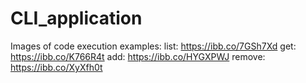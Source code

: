 # CLI_application

Images of code execution examples:
list: https://ibb.co/7GSh7Xd
get: https://ibb.co/K766R4t
add: https://ibb.co/HYGXPWJ
remove: https://ibb.co/XyXfh0t
